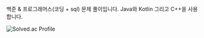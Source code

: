 백준 & 프로그래머스(코딩 + sql) 문제 풀이입니다.
Java와 Kotlin 그리고 C++을 사용합니다.

![Solved.ac Profile](http://mazassumnida.wtf/api/v2/generate_badge?boj=divnf)

